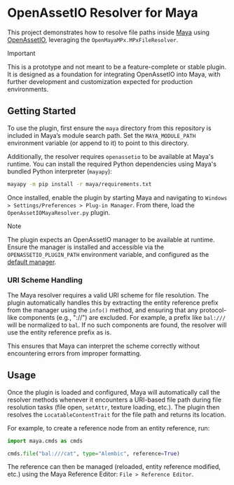 # OpenAssetIO Resolver for Maya

This project demonstrates how to resolve file paths inside [Maya](https://www.autodesk.com/products/maya/overview) using [OpenAssetIO](https://openassetio.github.io/OpenAssetIO/), leveraging the `OpenMayaMPx.MPxFileResolver`.

> [!IMPORTANT]
> This is a prototype and not meant to be a feature-complete or stable plugin. It is designed as a foundation for integrating OpenAssetIO into Maya, with further development and customization expected for production environments.

## Getting Started

To use the plugin, first ensure the `maya` directory from this repository is included in Maya’s module search path. Set the `MAYA_MODULE_PATH` environment variable (or append to it) to point to this directory.

Additionally, the resolver requires `openassetio` to be available at Maya's runtime. You can install the required Python dependencies using Maya's bundled Python interpreter (`mayapy`):
```bash
mayapy -m pip install -r maya/requirements.txt
```
Once installed, enable the plugin by starting Maya and navigating to `Windows > Settings/Preferences > Plug-in Manager`. From there, load the `OpenAssetIOMayaResolver.py` plugin.

> [!NOTE]
> The plugin expects an OpenAssetIO manager to be available at runtime. Ensure the manager is installed and accessible via the `OPENASSETIO_PLUGIN_PATH` environment variable, and configured as the [default manager](http://docs.openassetio.org/OpenAssetIO/glossary.html#default_config_var).

### URI Scheme Handling

The Maya resolver requires a valid URI scheme for file resolution. The plugin automatically handles this by extracting the entity reference prefix from the manager using the `info()` method, and ensuring that any protocol-like components (e.g., "://") are excluded. For example, a prefix like `bal:///` will be normalized to `bal`. If no such components are found, the resolver will use the entity reference prefix as is.

This ensures that Maya can interpret the scheme correctly without encountering errors from improper formatting.

## Usage
Once the plugin is loaded and configured, Maya will automatically call the resolver methods whenever it encounters a URI-based file path during file resolution tasks (file open, `setAttr`, texture loading, etc.). The plugin then resolves the `LocatableContentTrait` for the file path and returns its location.

For example, to create a reference node from an entity reference, run:
```python
import maya.cmds as cmds

cmds.file("bal:///cat", type="Alembic", reference=True)
```

The reference can then be managed (reloaded, entity reference modified, etc.) using the Maya Reference Editor: `File > Reference Editor`.
